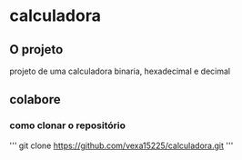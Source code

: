 # calculadora


## O projeto
projeto de uma calculadora binaria, hexadecimal e decimal

## colabore

### como clonar o repositório
'''
git clone https://github.com/vexa15225/calculadora.git
'''

